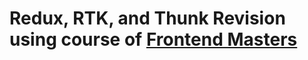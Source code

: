 # Redux, RTK, and Thunk Revision using course of [Frontend Masters](https://frontendmasters.com/courses/redux-fundamentals/)
